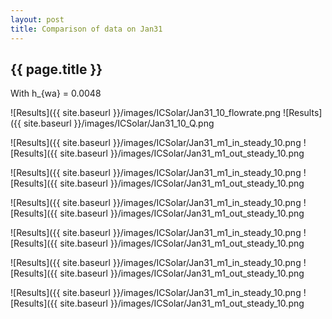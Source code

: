 ```yaml
---
layout: post
title: Comparison of data on Jan31
---
```

{{ page.title }}
-----------------
With h_{wa} = 0.0048

![Results]({{ site.baseurl }}/images/ICSolar/Jan31_10_flowrate.png ![Results]({{ site.baseurl }}/images/ICSolar/Jan31_10_Q.png

![Results]({{ site.baseurl }}/images/ICSolar/Jan31_m1_in_steady_10.png ![Results]({{ site.baseurl }}/images/ICSolar/Jan31_m1_out_steady_10.png

![Results]({{ site.baseurl }}/images/ICSolar/Jan31_m1_in_steady_10.png ![Results]({{ site.baseurl }}/images/ICSolar/Jan31_m1_out_steady_10.png

![Results]({{ site.baseurl }}/images/ICSolar/Jan31_m1_in_steady_10.png ![Results]({{ site.baseurl }}/images/ICSolar/Jan31_m1_out_steady_10.png

![Results]({{ site.baseurl }}/images/ICSolar/Jan31_m1_in_steady_10.png ![Results]({{ site.baseurl }}/images/ICSolar/Jan31_m1_out_steady_10.png

![Results]({{ site.baseurl }}/images/ICSolar/Jan31_m1_in_steady_10.png ![Results]({{ site.baseurl }}/images/ICSolar/Jan31_m1_out_steady_10.png

![Results]({{ site.baseurl }}/images/ICSolar/Jan31_m1_in_steady_10.png ![Results]({{ site.baseurl }}/images/ICSolar/Jan31_m1_out_steady_10.png


